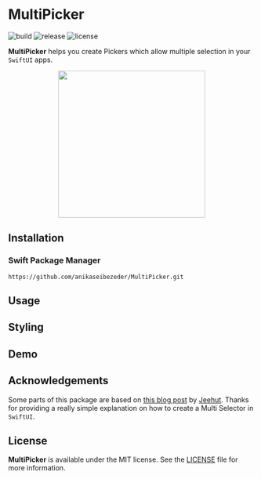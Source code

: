 # MultiPicker

![build](https://img.shields.io/github/workflow/status/anikaseibezeder/MultiPicker/build)
![release](https://img.shields.io/github/v/release/anikaseibezeder/MultiPicker)
![license](https://img.shields.io/github/license/anikaseibezeder/MultiPicker)

**MultiPicker** helps you create Pickers which allow multiple selection in your `SwiftUI` apps.

<p align="center">
    <img src="Resources/Demo.gif" width=300 />
</p>

## Installation

### Swift Package Manager

```
https://github.com/anikaseibezeder/MultiPicker.git
```

## Usage

## Styling

## Demo

## Acknowledgements

Some parts of this package are based on [this blog post](https://dev.to/jeehut/multi-selector-in-swiftui-5heg) by [Jeehut](https://github.com/Jeehut). Thanks for providing a really simple explanation on how to create a Multi Selector in `SwiftUI`. 

## License

**MultiPicker** is available under the MIT license. See the [LICENSE](https://github.com/anikaseibezeder/MultiPicker/blob/main/LICENSE) file for more information.